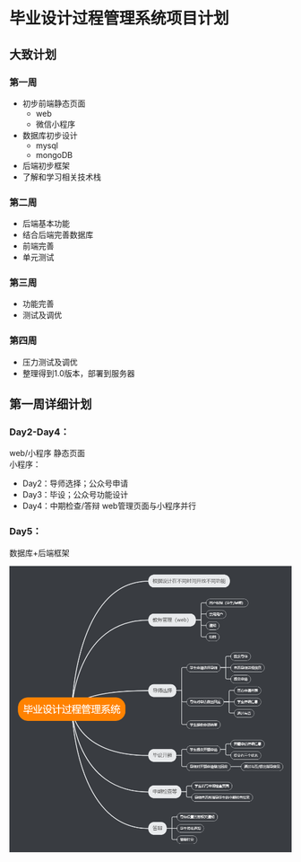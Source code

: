 # 毕业设计过程管理系统项目计划


## 大致计划

### 第一周
- 初步前端静态页面
	* web
	* 微信小程序
- 数据库初步设计
	* mysql
	* mongoDB
- 后端初步框架
- 了解和学习相关技术栈

### 第二周
- 后端基本功能
- 结合后端完善数据库
- 前端完善
- 单元测试

### 第三周
- 功能完善
- 测试及调优

### 第四周
- 压力测试及调优
- 整理得到1.0版本，部署到服务器



## 第一周详细计划  

### Day2-Day4： 
web/小程序 静态页面  
小程序：
- Day2：导师选择；公众号申请
- Day3：毕设；公众号功能设计
- Day4：中期检查/答辩
web管理页面与小程序并行

### Day5： 
数据库+后端框架

<img src="./ProjectStruct_Week1.jpg">
